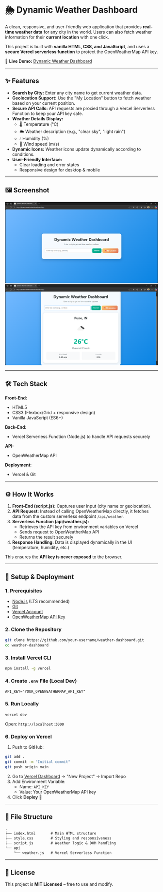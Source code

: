 # 🌦️ Dynamic Weather Dashboard

A clean, responsive, and user-friendly web application that provides **real-time weather data** for any city in the world. Users can also fetch weather information for their **current location** with one click.

This project is built with **vanilla HTML, CSS, and JavaScript**, and uses a **secure Vercel serverless function** to protect the OpenWeatherMap API key.

🔗 **Live Demo:** [Dynamic Weather Dashboard](https://dynamicweatherdashboard.vercel.app/)

---

## ✨ Features

- **Search by City:** Enter any city name to get current weather data.
- **Geolocation Support:** Use the "My Location" button to fetch weather based on your current position.
- **Secure API Calls:** API requests are proxied through a Vercel Serverless Function to keep your API key safe.
- **Weather Details Display:**
  - 🌡️ Temperature (°C)
  - 🌥️ Weather description (e.g., "clear sky", "light rain")
  - 💧 Humidity (%)
  - 💨 Wind speed (m/s)
- **Dynamic Icons:** Weather icons update dynamically according to conditions.
- **User-Friendly Interface:**
  - Clear loading and error states
  - Responsive design for desktop & mobile

---

## 🖼️ Screenshot
![alt text](image.png)
![Screenshot](screenshot.png)


---

## 🛠️ Tech Stack

**Front-End:**
- HTML5
- CSS3 (Flexbox/Grid + responsive design)
- Vanilla JavaScript (ES6+)

**Back-End:**
- Vercel Serverless Function (Node.js) to handle API requests securely

**API:**
- OpenWeatherMap API

**Deployment:**
- Vercel & Git

---

## ⚙️ How It Works

1. **Front-End (script.js):** Captures user input (city name or geolocation).  
2. **API Request:** Instead of calling OpenWeatherMap directly, it fetches data from the custom serverless endpoint `/api/weather`.  
3. **Serverless Function (api/weather.js):**
   - Retrieves the API key from environment variables on Vercel
   - Sends request to OpenWeatherMap API
   - Returns the result securely  
4. **Response Handling:** Data is displayed dynamically in the UI (temperature, humidity, etc.)  

This ensures the **API key is never exposed** to the browser.

---

## 🚀 Setup & Deployment

### 1. Prerequisites
- [Node.js](https://nodejs.org/) (LTS recommended)
- [Git](https://git-scm.com/)
- [Vercel Account](https://vercel.com/)
- [OpenWeatherMap API Key](https://openweathermap.org/)

### 2. Clone the Repository
```bash
git clone https://github.com/your-username/weather-dashboard.git
cd weather-dashboard
```

### 3. Install Vercel CLI
```bash
npm install -g vercel
```

### 4. Create `.env` File (Local Dev)
```env
API_KEY="YOUR_OPENWEATHERMAP_API_KEY"
```

### 5. Run Locally
```bash
vercel dev
```
Open: `http://localhost:3000`

### 6. Deploy on Vercel
1. Push to GitHub:
```bash
git add .
git commit -m "Initial commit"
git push origin main
```
2. Go to [Vercel Dashboard](https://vercel.com/) → "New Project" → Import Repo  
3. Add Environment Variable:
   - Name: `API_KEY`
   - Value: Your OpenWeatherMap API key  
4. Click **Deploy** 🚀

---

## 📂 File Structure
```
.
├── index.html       # Main HTML structure
├── style.css        # Styling and responsiveness
├── script.js        # Weather logic & DOM handling
└── api
    └── weather.js   # Vercel Serverless Function
```

---

## 📜 License

This project is **MIT Licensed** – free to use and modify.
